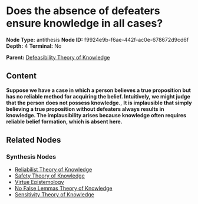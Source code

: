 # Does the absence of defeaters ensure knowledge in all cases?

**Node Type:** antithesis
**Node ID:** f9924e9b-f6ae-442f-ac0e-678672d9cd6f
**Depth:** 4
**Terminal:** No

**Parent:** [Defeasibility Theory of Knowledge](defeasibility-theory-of-knowledge-synthesis-b397997e-2015-4b6e-8d6e-e6dcb753e0c8.md)

## Content

**Suppose we have a case in which a person believes a true proposition but has no reliable method for acquiring the belief. Intuitively, we might judge that the person does not possess knowledge.**, **It is implausible that simply believing a true proposition without defeaters always results in knowledge. The implausibility arises because knowledge often requires reliable belief formation, which is absent here.**

## Related Nodes

### Synthesis Nodes

- [Reliabilist Theory of Knowledge](reliabilist-theory-of-knowledge-synthesis-4d99a49f-b542-4902-a104-55257ba5e7e9.md)
- [Safety Theory of Knowledge](safety-theory-of-knowledge-synthesis-7dfb4e9b-53d6-47d0-a5bd-b383a7f5f0ae.md)
- [Virtue Epistemology](virtue-epistemology-synthesis-a912bbf2-87db-4766-9989-969bd01308c1.md)
- [No False Lemmas Theory of Knowledge](no-false-lemmas-theory-of-knowledge-synthesis-d78bc93b-18d7-419e-857e-bf58a01f6615.md)
- [Sensitivity Theory of Knowledge](sensitivity-theory-of-knowledge-synthesis-50bed5b8-89c8-4ba4-8674-ed54b0d0a537.md)
